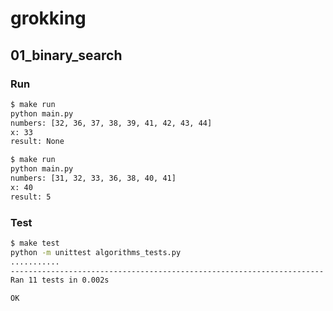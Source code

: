 # grokking
## 01_binary_search

### Run

```sh
$ make run
python main.py
numbers: [32, 36, 37, 38, 39, 41, 42, 43, 44]
x: 33
result: None

$ make run
python main.py
numbers: [31, 32, 33, 36, 38, 40, 41]
x: 40
result: 5
```

### Test

```sh
$ make test
python -m unittest algorithms_tests.py
...........
----------------------------------------------------------------------
Ran 11 tests in 0.002s

OK
```